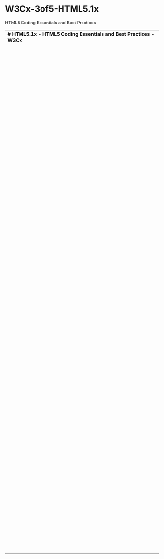 # W3Cx-3of5-HTML5.1x

HTML5 Coding Essentials and Best Practices

<table><tbody><tr><td><strong># HTML5.1x - HTML5 Coding Essentials and Best Practices - W3Cx</strong></td></tr><tr><td>&nbsp;</td></tr><tr><td>&nbsp;</td></tr><tr><td>&nbsp;</td></tr><tr><td>&nbsp;</td></tr><tr><td>&nbsp;</td></tr><tr><td>&nbsp;</td></tr><tr><td>&nbsp;</td></tr><tr><td>&nbsp;</td></tr><tr><td>&nbsp;</td></tr><tr><td>&nbsp;</td></tr><tr><td>&nbsp;</td></tr><tr><td>&nbsp;</td></tr><tr><td>&nbsp;</td></tr><tr><td>&nbsp;</td></tr><tr><td>&nbsp;</td></tr><tr><td>&nbsp;</td></tr><tr><td>&nbsp;</td></tr><tr><td>&nbsp;</td></tr><tr><td>&nbsp;</td></tr><tr><td>&nbsp;</td></tr><tr><td>&nbsp;</td></tr><tr><td>&nbsp;</td></tr><tr><td>&nbsp;</td></tr><tr><td>&nbsp;</td></tr><tr><td>&nbsp;</td></tr><tr><td>&nbsp;</td></tr><tr><td>&nbsp;</td></tr><tr><td>&nbsp;</td></tr><tr><td>&nbsp;</td></tr><tr><td>&nbsp;</td></tr><tr><td>&nbsp;</td></tr><tr><td>&nbsp;</td></tr><tr><td>&nbsp;</td></tr><tr><td>&nbsp;</td></tr><tr><td>&nbsp;</td></tr><tr><td>&nbsp;</td></tr><tr><td>&nbsp;</td></tr><tr><td>&nbsp;</td></tr><tr><td>&nbsp;</td></tr><tr><td>&nbsp;</td></tr><tr><td>&nbsp;</td></tr><tr><td>&nbsp;</td></tr><tr><td>&nbsp;</td></tr><tr><td>&nbsp;</td></tr><tr><td>&nbsp;</td></tr><tr><td>&nbsp;</td></tr><tr><td>&nbsp;</td></tr><tr><td>&nbsp;</td></tr><tr><td>&nbsp;</td></tr><tr><td>&nbsp;</td></tr><tr><td>&nbsp;</td></tr><tr><td>&nbsp;</td></tr><tr><td>&nbsp;</td></tr><tr><td>&nbsp;</td></tr><tr><td>&nbsp;</td></tr><tr><td>&nbsp;</td></tr><tr><td>&nbsp;</td></tr><tr><td>&nbsp;</td></tr><tr><td>&nbsp;</td></tr><tr><td>&nbsp;</td></tr><tr><td>&nbsp;</td></tr><tr><td>&nbsp;</td></tr><tr><td>&nbsp;</td></tr><tr><td>&nbsp;</td></tr></tbody></table>

